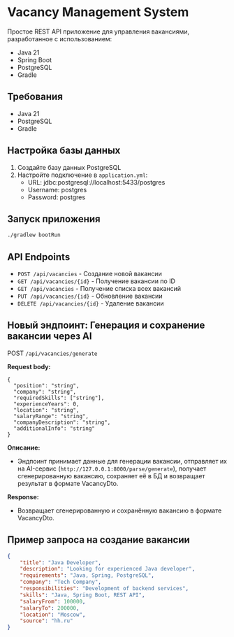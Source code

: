 # Vacancy Management System

Простое REST API приложение для управления вакансиями, разработанное с использованием:
- Java 21
- Spring Boot
- PostgreSQL
- Gradle

## Требования

- Java 21
- PostgreSQL
- Gradle

## Настройка базы данных

1. Создайте базу данных PostgreSQL
2. Настройте подключение в `application.yml`:
   - URL: jdbc:postgresql://localhost:5433/postgres
   - Username: postgres
   - Password: postgres

## Запуск приложения

```bash
./gradlew bootRun
```

## API Endpoints

- `POST /api/vacancies` - Создание новой вакансии
- `GET /api/vacancies/{id}` - Получение вакансии по ID
- `GET /api/vacancies` - Получение списка всех вакансий
- `PUT /api/vacancies/{id}` - Обновление вакансии
- `DELETE /api/vacancies/{id}` - Удаление вакансии

## Новый эндпоинт: Генерация и сохранение вакансии через AI

POST `/api/vacancies/generate`

**Request body:**
```
{
  "position": "string",
  "company": "string",
  "requiredSkills": ["string"],
  "experienceYears": 0,
  "location": "string",
  "salaryRange": "string",
  "companyDescription": "string",
  "additionalInfo": "string"
}
```

**Описание:**
- Эндпоинт принимает данные для генерации вакансии, отправляет их на AI-сервис (`http://127.0.0.1:8000/parse/generate`), получает сгенерированную вакансию, сохраняет её в БД и возвращает результат в формате VacancyDto.

**Response:**
- Возвращает сгенерированную и сохранённую вакансию в формате VacancyDto.

## Пример запроса на создание вакансии

```json
{
    "title": "Java Developer",
    "description": "Looking for experienced Java developer",
    "requirements": "Java, Spring, PostgreSQL",
    "company": "Tech Company",
    "responsibilities": "Development of backend services",
    "skills": "Java, Spring Boot, REST API",
    "salaryFrom": 100000,
    "salaryTo": 200000,
    "location": "Moscow",
    "source": "hh.ru"
}
``` 
